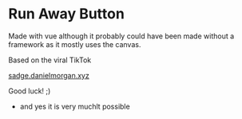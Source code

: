 # Run Away Button

Made with vue although it probably could have been made without a framework as it mostly uses the canvas.

Based on the viral TikTok

[sadge.danielmorgan.xyz](https://sadge.danielmorgan.xyz)

Good luck! ;)
- and yes it is very muchlt possible
